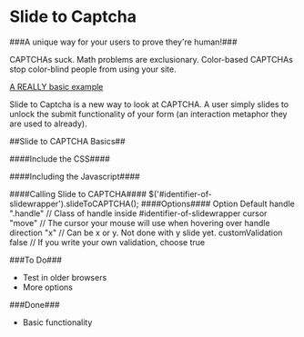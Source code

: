Slide to Captcha
================
###A unique way for your users to prove they're human!###

CAPTCHAs suck. Math problems are exclusionary. Color-based CAPTCHAs stop color-blind people from using your site. 

[A REALLY basic example](http://joshbroton.com/projects/slide-to-captcha)

Slide to Captcha is a new way to look at CAPTCHA. A user simply slides to unlock the submit functionality of your form (an interaction metaphor they are used to already).

##Slide to CAPTCHA Basics##

####Include the CSS####
    <link href="path/to/slide-to-captcha.css" rel="stylesheet" />
    
####Including the Javascript####
    <script src="path/to/slide-to-captcha.min.js" type="text/javascript"></script>
    
####Calling Slide to CAPTCHA####
$('#identifier-of-slidewrapper').slideToCAPTCHA();
####Options####
    Option             Default
    handle             ".handle"  // Class of handle inside #identifier-of-slidewrapper
    cursor             "move"     // The cursor your mouse will use when hovering over handle
    direction          "x"        // Can be x or y. Not done with y slide yet.
    customValidation   false      // If you write your own validation, choose true

###To Do###
* Test in older browsers
* More options

###Done###
* Basic functionality

